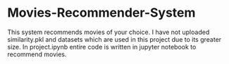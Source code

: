 # Movies-Recommender-System
This system recommends movies of your choice.
I have not uploaded similarity.pkl and datasets which are used in this project due to its greater size.
In project.ipynb entire code is written in jupyter notebook to recommend movies.
